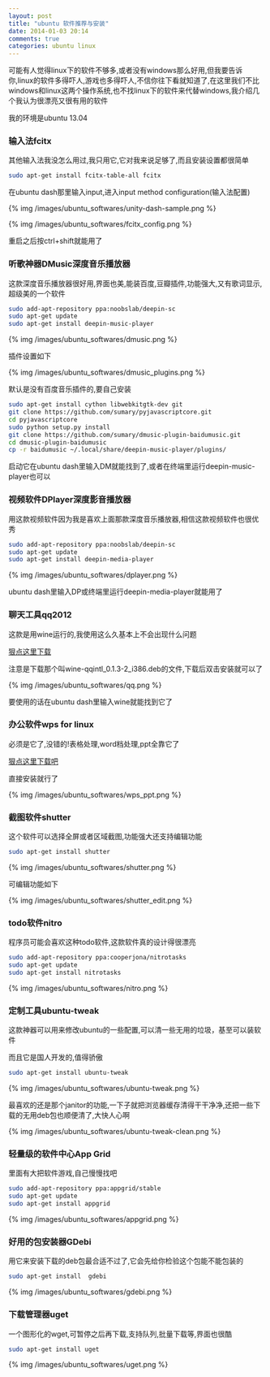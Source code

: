```yaml
---
layout: post
title: "ubuntu 软件推荐与安装"
date: 2014-01-03 20:14
comments: true
categories: ubuntu linux
---
```


可能有人觉得linux下的软件不够多,或者没有windows那么好用,但我要告诉你,linux的软件多得吓人,游戏也多得吓人,不信你往下看就知道了,在这里我们不比windows和linux这两个操作系统,也不找linux下的软件来代替windows,我介绍几个我认为很漂亮又很有用的软件

我的环境是ubuntu 13.04

### 输入法fcitx

其他输入法我没怎么用过,我只用它,它对我来说足够了,而且安装设置都很简单

<!-- more -->

``` bash
sudo apt-get install fcitx-table-all fcitx
```

在ubuntu dash那里输入input,进入input method configuration(输入法配置)

{% img /images/ubuntu_softwares/unity-dash-sample.png %}

{% img /images/ubuntu_softwares/fcitx_config.png %}

重启之后按ctrl+shift就能用了

### 听歌神器DMusic深度音乐播放器

这款深度音乐播放器很好用,界面也美,能装百度,豆瓣插件,功能强大,又有歌词显示,超级美的一个软件

``` bash
sudo add-apt-repository ppa:noobslab/deepin-sc
sudo apt-get update
sudo apt-get install deepin-music-player
```

{% img /images/ubuntu_softwares/dmusic.png %}

插件设置如下

{% img /images/ubuntu_softwares/dmusic_plugins.png %}

默认是没有百度音乐插件的,要自己安装

``` bash
sudo apt-get install cython libwebkitgtk-dev git
git clone https://github.com/sumary/pyjavascriptcore.git
cd pyjavascriptcore
sudo python setup.py install
git clone https://github.com/sumary/dmusic-plugin-baidumusic.git
cd dmusic-plugin-baidumusic
cp -r baidumusic ~/.local/share/deepin-music-player/plugins/
```

启动它在ubuntu dash里输入DM就能找到了,或者在终端里运行deepin-music-player也可以

### 视频软件DPlayer深度影音播放器

用这款视频软件因为我是喜欢上面那款深度音乐播放器,相信这款视频软件也很优秀

``` bash
sudo add-apt-repository ppa:noobslab/deepin-sc
sudo apt-get update
sudo apt-get install deepin-media-player
```

{% img /images/ubuntu_softwares/dplayer.png %}

ubuntu dash里输入DP或终端里运行deepin-media-player就能用了

### 聊天工具qq2012

这款是用wine运行的,我使用这么久基本上不会出现什么问题

[狠点这里下载](http://test.packages.linuxdeepin.com/deepin/pool/non-free/d/deepinwine-qqintl/)

注意是下载那个叫wine-qqintl_0.1.3-2_i386.deb的文件,下载后双击安装就可以了

{% img /images/ubuntu_softwares/qq.png %}

要使用的话在ubuntu dash里输入wine就能找到它了

### 办公软件wps for linux

必须是它了,没错的!表格处理,word档处理,ppt全靠它了

[狠点这里下载吧](http://community.wps.cn/download/)

直接安装就行了

{% img /images/ubuntu_softwares/wps_ppt.png %}

### 截图软件shutter

这个软件可以选择全屏或者区域截图,功能强大还支持编辑功能

``` bash
sudo apt-get install shutter
```

{% img /images/ubuntu_softwares/shutter.png %}

可编辑功能如下

{% img /images/ubuntu_softwares/shutter_edit.png %}


### todo软件nitro

程序员可能会喜欢这种todo软件,这款软件真的设计得很漂亮

``` bash
sudo add-apt-repository ppa:cooperjona/nitrotasks
sudo apt-get update
sudo apt-get install nitrotasks
```

{% img /images/ubuntu_softwares/nitro.png %}

### 定制工具ubuntu-tweak

这款神器可以用来修改ubuntu的一些配置,可以清一些无用的垃圾，基至可以装软件

而且它是国人开发的,值得骄傲

``` bash
sudo apt-get install ubuntu-tweak
```

{% img /images/ubuntu_softwares/ubuntu-tweak.png %}

最喜欢的还是那个janitor的功能,一下子就把浏览器缓存清得干干净净,还把一些下载的无用deb包也顺便清了,大快人心啊

{% img /images/ubuntu_softwares/ubuntu-tweak-clean.png %}

### 轻量级的软件中心App Grid

里面有大把软件游戏,自己慢慢找吧

``` bash
sudo add-apt-repository ppa:appgrid/stable
sudo apt-get update
sudo apt-get install appgrid
```

{% img /images/ubuntu_softwares/appgrid.png %}

### 好用的包安装器GDebi

用它来安装下载的deb包最合适不过了,它会先给你检验这个包能不能包装的

``` bash
sudo apt-get install  gdebi
```

{% img /images/ubuntu_softwares/gdebi.png %}

### 下载管理器uget

一个图形化的wget,可暂停之后再下载,支持队列,批量下载等,界面也很酷

``` bash
sudo apt-get install uget
```

{% img /images/ubuntu_softwares/uget.png %}

